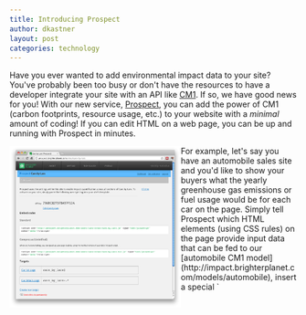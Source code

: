 ```yaml
---
title: Introducing Prospect
author: dkastner
layout: post
categories: technology
---
```


Have you ever wanted to add environmental impact data to your site? You've probably been too busy or don't have the resources to have a developer integrate your site with an API like [CM1](http://impact.brighterplanet.com). If so, we have good news for you! With our new service, [Prospect](http://prospect.brighterplanet.com/), you can add the power of CM1 (carbon footprints, resource usage, etc.) to your website with a *minimal* amount of coding! If you can edit HTML on a web page, you can be up and running with Prospect in minutes.

<!-- more start -->

<img src="/images/prospect.png" style="width: 300px; float: left" />
For example, let's say you have an automobile sales site and you'd like to show your buyers what the yearly greenhouse gas emissions or fuel usage would be for each car on the page. Simply tell Prospect which HTML elements (using CSS rules) on the page provide input data that can be fed to our [automobile CM1 model](http://impact.brighterplanet.com/models/automobile), insert a special `<script>` tag on your page, and the environmental impacts will appear on your page. No need to hire a developer to integrate with CM1. Now your in-house web master or power-user can do it all.

An example of Prospect in action is at [http://prospect.brighterplanet.com/otto-s-autos](http://prospect.brighterplanet.com/otto-s-autos). Reload and notice how the footprints magically appear at the bottom of each car description. The only change needed on that page was to add a `<script>` tag at the top.

With Prospect we hope even more sites will be able to integrate environmental impact measurements and help all of us make greener decisions.

<!-- more end -->
